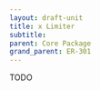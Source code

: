 ```yaml
---
layout: draft-unit
title: x Limiter
subtitle: 
parent: Core Package
grand_parent: ER-301
---
```


TODO
